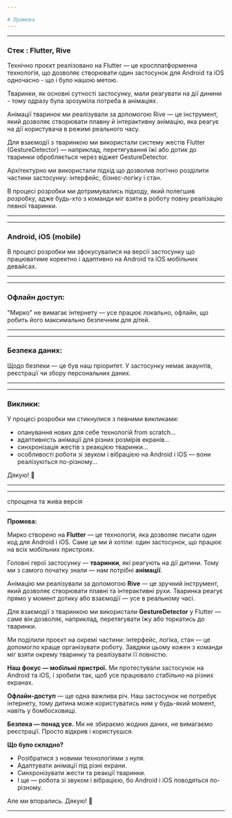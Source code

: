 ```yaml
---

# Промова
---
```


---

### Стек : Flutter, Rive  

Технічно проєкт реалізовано на Flutter — це кросплатформенна технологія, що дозволяє створювати один застосунок для Android та iOS одночасно - що і було нашою метою. 

Тваринки, як основні сутності застосунку, мали реагувати на дії динини - тому  одразу була зрозуміла потреба в анімаціях.

Анімації тваринок ми реалізували за допомогою Rive — це інструмент, який дозволяє створювати плавну й інтерактивну анімацію, яка реагує на дії користувача в режимі реального часу.

Для взаємодії з тваринкою ми використали систему жестів Flutter (GestureDetector) — наприклад, перетягування їжі або дотик до тваринки обробляється через віджет GestureDetector.

Архітектурно ми використали підхід що дозволив логічно розділити частини застосунку: інтерфейс, бізнес-логіку і стан. 

В процесі розробки ми дотримувались підходу, який полегшив розробку, адже будь-хто з команди міг взяти в роботу повну реалізацію певної тваринки.

---
---

### Android, iOS (mobile)  

В процесі розробки ми зфокусувалися на версії застосунку що працюватиме коректно і адаптивно на Android та iOS мобільних девайсах.

---
---

### Офлайн доступ:  

"Мирко" не вимагає інтернету — усе працює локально, офлайн, що робить його максимально безпечним для дітей.

---
---
### Безпека даних:  

Щодо безпеки — це був наш пріоритет. У застосунку немає акаунтів, реєстрації чи збору персональних даних. 

---
---
### Виклики:  

У процесі розробки ми стикнулися з певними викликами:
- опанування нових для себе технологій from scratch...
- адаптивність анімації для різних розмірів екранів...
- синхронізація жестів з реакцією тваринки...
- особливості роботи зі звуком і вібрацією на Android і iOS — вони реалізуються по-різному...

Дякую! 🐾

---



---

спрощена та жива версія 

---

**Промова:**

Мирко створено на **Flutter** — це технологія, яка дозволяє писати один код для Android і iOS. Саме це ми й хотіли: один застосунок, що працює на всіх мобільних пристроях.

Головні герої застосунку — **тваринки**, які реагують на дії дитини. Тому ми з самого початку знали — нам потрібні **анімації**.

Анімацію ми реалізували за допомогою **Rive** — це зручний інструмент, який дозволяє створювати плавні та інтерактивні рухи. Тваринка реагує прямо у момент дотику або взаємодії — усе в реальному часі.

Для взаємодії з тваринкою ми використали **GestureDetector** у Flutter — саме він дозволяє, наприклад, перетягувати їжу або торкатись до тваринки.

Ми поділили проєкт на окремі частини: інтерфейс, логіка, стан — це допомогло краще організувати роботу. Завдяки цьому кожен з команди міг взяти окрему тваринку та реалізувати її повністю.

**Наш фокус — мобільні пристрої.** Ми протестували застосунок на Android та iOS, і зробили так, щоб усе працювало стабільно на різних екранах.

**Офлайн-доступ** — ще одна важлива річ. Наш застосунок не потребує інтернету, тому дитина може користуватись ним у будь-який момент, навіть у бомбосховищі.

**Безпека — понад усе.** Ми не збираємо жодних даних, не вимагаємо реєстрації. Просто відкрив і користуєшся.

**Що було складно?**

* Розібратися з новими технологіями з нуля.
* Адаптувати анімації під різні екрани.
* Синхронізувати жести та реакції тваринки.
* І ще — робота зі звуком і вібрацією, бо Android і iOS поводяться по-різному.

Але ми впорались. Дякую! 🐾

---


